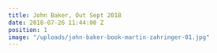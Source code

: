 ```yaml
---
title: John Baker, Out Sept 2018
date: 2018-07-26 11:44:00 Z
position: 1
image: "/uploads/john-baker-book-martin-zahringer-01.jpg"
---
```


